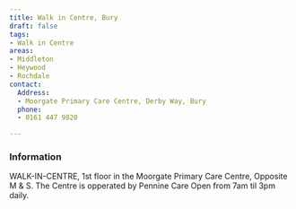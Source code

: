 ```yaml
---
title: Walk in Centre, Bury
draft: false
tags:
- Walk in Centre
areas:
- Middleton
- Heywood
- Rochdale
contact:
  Address:
  - Moorgate Primary Care Centre, Derby Way, Bury
  phone:
  - 0161 447 9820

---
```

### Information
WALK-IN-CENTRE, 1st floor in the Moorgate
Primary Care Centre, Opposite M & S.
The Centre is opperated by Pennine Care
Open from 7am til 3pm daily.